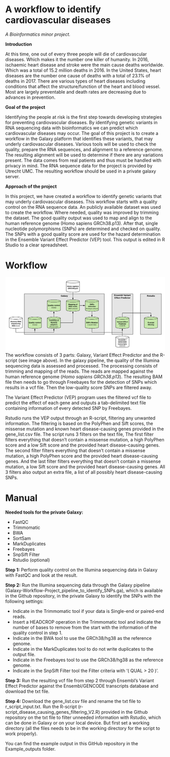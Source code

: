 # A workflow to identify cardiovascular diseases
*A Bioinformatics minor project.*



**Introduction**

At this time, one out of every three people will die of cardiovascular diseases. Which makes it the number one killer of humanity. In 2016, ischaemic heart disease and stroke were the main cause deaths worldwide. Which was a total of 15.2 million deaths in 2016. In the United States, heart diseases are the number one cause of deaths with a total of 23.1% of deaths in 2017. There are various types of heart diseases including conditions that affect the structure/function of the heart and blood vessel. Most are largely preventable and death rates are decreasing due to advances in prevention.

**Goal of the project**

Identifying the people at risk is the first step towards developing strategies for preventing cardiovascular diseases. By identifying genetic variants in RNA sequencing data with bioinformatics we can predict which cardiovascular diseases may occur. The goal of this project is to create a workflow in the Galaxy platform that identifies these variants, that may underly cardiovascular diseases. Various tools will be used to check the quality, prepare the RNA sequences, and alignment to a reference genome. The resulting alignment will be used to determine if there are any variations present. The data comes from real patients and thus must be handled with privacy in mind. The RNA sequence data for the project is provided by Utrecht UMC. The resulting workflow should be used in a private galaxy server. 

**Approach of the project**

In this project, we have created a workflow to identify genetic variants that may underly cardiovascular diseases. This workflow starts with a quality control on the RNA sequence data. An publicly available dataset was used to create the workflow. Where needed, quality was improved by trimming the dataset. The good quality output was used to map and align to the human reference genome (Homo sapiens GRCh38.p13). After that, single nucleotide polymorphisms (SNPs) are determined and checked on quality. The SNPs with a good quality score are used for the hazard determination in the Ensemble Variant Effect Predictor (VEP) tool. This output is edited in R Studio to a clear spreadsheet. 



# Workflow
![](Flowchart.png)
The workflow consists of 3 parts: Galaxy, Variant Effect Predictor and the R-script (see image above). 
In the galaxy pipeline, the quality of the Illumina sequencing data is assessed and processed. The processing consists of trimming and mapping of the reads. The reads are mapped against the human reference genome (*Homo sapiens GRCh38.p13*).  The resulting BAM file then needs to go through Freebayes for the detection of SNPs which results in a vcf file. Then the low-quality score SNPs are filtered away.

The Variant Effect Predictor (VEP) program uses the filtered vcf file to predict the effect of each gene and outputs a tab-delimited text file containing information of every detected SNP by Freebayes. 

Rstudio runs the VEP output through an R-script, filtering any unwanted information. The filtering is based on the PolyPhen and Sift scores, the missense mutation and known heart disease-causing genes provided in the gene_list.csv file. The script runs 3 filters on the text file, The first filter filters everything that doesn’t contain a missense mutation, a high PolyPhen score and a low Sift score and the provided heart disease-causing genes. The second filter filters everything that doesn’t contain a missense mutation, a high PolyPhen score and the provided heart disease-causing genes. And the last filter filters everything that doesn’t contain a missense mutation, a low Sift score and the provided heart disease-causing genes.
All 3 filters also output an extra file, a list of all possibly heart disease-causing SNPs.

# Manual
**Needed tools for the private Galaxy:**
 - FastQC
 - Trimmomatic
 - BWA
 - SortSam
 - MarkDuplicates
 - Freebayes
 - SnpSift Filter
 - Rstudio (optional)

**Step 1:**
Perform quality control on the Illumina sequencing data in Galaxy with FastQC and look at the result.

**Step 2:**
Run the  Illumina sequencing data through the Galaxy pipeline (Galaxy-Workflow-Project_pipeline_to_identify_SNPs.ga), which is available in the Github repository, in the private Galaxy to identify the SNPs with the following settings:
 - Indicate in the Trimmomatic tool if your data is Single-end or paired-end reads.
 - Insert a HEADCROP operation in the Trimmomatic tool and indicate the number of bases to remove from the start with the information of the quality control in step 1.
 - Indicate in the BWA tool to use the GRCh38/hg38 as the reference genome.
 - Indicate in the MarkDuplicates tool to do not write duplicates to the output file.
 - Indicate in the Freebayes tool to use the GRCh38/hg38 as the reference genome.
 - Indicate in the SnpSift Filter tool the Filter criteria with ‘( QUAL > 20 )’.

**Step 3:**
Run the resulting vcf file from step 2 through Ensembl’s Variant Effect Predictor against the Ensembl/GENCODE transcripts database and download the txt file.

**Step 4:**
Download the gene_list.csv file and rename the txt file to r_script_input.txt.
Run the R-script (r-script_disease_causing_genes_filtering_V2.R) provided in the Github repository on the txt file to filter unneeded information with Rstudio, which can be done in Galaxy or on your local device. But first set a working directory (all the files needs to be in the working directory for the script to work properly). 



You can find the example output in this GitHub repository in the Example_outputs folder.

